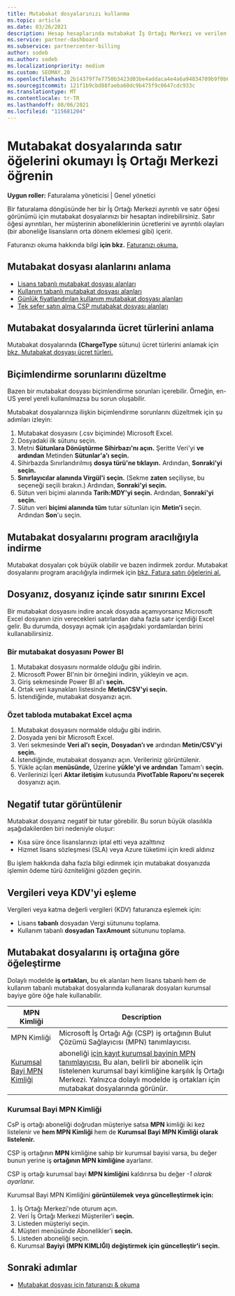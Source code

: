 ```yaml
---
title: Mutabakat dosyalarınızı kullanma
ms.topic: article
ms.date: 03/26/2021
description: Hesap hesaplarında mutabakat İş Ortağı Merkezi ve verilen faturalama dönemi için ücretlerin ayrıntılı, satır öğesi görünümlerini yorumlama hakkında bilgi edinmek.
ms.service: partner-dashboard
ms.subservice: partnercenter-billing
author: sodeb
ms.author: sodeb
ms.localizationpriority: medium
ms.custom: SEOMAY.20
ms.openlocfilehash: 2b14379f7e7750b3423d03be4addaca4e4a6a94834709b9f0b6e5891a185bb0c
ms.sourcegitcommit: 121f1b9cbd88faeba60dc9b475f9c0647cdc933c
ms.translationtype: MT
ms.contentlocale: tr-TR
ms.lasthandoff: 08/06/2021
ms.locfileid: "115681204"
---
```

# <a name="learn-how-to-read-the-line-items-in-your-partner-center-reconciliation-files"></a>Mutabakat dosyalarında satır öğelerini okumayı İş Ortağı Merkezi öğrenin

**Uygun roller:** Faturalama yöneticisi | Genel yönetici

Bir faturalama döngüsünde her bir İş Ortağı Merkezi ayrıntılı ve satır öğesi görünümü için mutabakat dosyalarınızı bir hesaptan indirebilirsiniz. Satır öğesi ayrıntıları, her müşterinin aboneliklerinin ücretlerini ve ayrıntılı olayları (bir aboneliğe lisansların orta dönem eklemesi gibi) içerir.

Faturanızı okuma hakkında bilgi **için bkz.** [Faturanızı okuma.](read-your-bill.md)

## <a name="understand-reconciliation-file-fields"></a>Mutabakat dosyası alanlarını anlama

- [Lisans tabanlı mutabakat dosyası alanları](license-based-recon-files.md)
- [Kullanım tabanlı mutabakat dosyası alanları](usage-based-recon-files.md)
- [Günlük fiyatlandırılan kullanım mutabakat dosyası alanları](daily-rated-usage-recon-files.md)
- [Tek sefer satın alma CSP mutabakat dosyası alanları](modern-invoice-reconciliation-file.md)

## <a name="understand-charge-types-in-reconciliation-files"></a>Mutabakat dosyalarında ücret türlerini anlama

Mutabakat dosyalarında **(ChargeType** sütunu) ücret türlerini anlamak için [bkz. Mutabakat dosyası ücret türleri.](recon-file-charge-types.md)

## <a name="fix-formatting-issues"></a>Biçimlendirme sorunlarını düzeltme

Bazen bir mutabakat dosyası biçimlendirme sorunları içerebilir. Örneğin, en-US yerel yereli kullanılmazsa bu sorun oluşabilir.

Mutabakat dosyalarınıza ilişkin biçimlendirme sorunlarını düzeltmek için şu adımları izleyin:

1. Mutabakat dosyasını (.csv biçiminde) Microsoft Excel.
2. Dosyadaki ilk sütunu seçin.
3. Metni **Sütunlara Dönüştürme Sihirbazı'nı açın.** Şeritte Veri'yi **ve ardından** Metinden **Sütunlar'a'ı seçin.**
4. Sihirbazda Sınırlandırılmış **dosya türü'ne tıklayın.** Ardından, **Sonraki'yi seçin.**
5. **Sınırlayıcılar alanında Virgül'i** **seçin.** (Sekme **zaten** seçiliyse, bu seçeneği seçili bırakın.) Ardından, **Sonraki'yi seçin.**
6. Sütun veri biçimi alanında **Tarih:MDY'yi seçin.**  Ardından, **Sonraki'yi seçin.**
7. Sütun veri **biçimi alanında tüm** tutar sütunları için **Metin'i** seçin. Ardından **Son**'u seçin.

## <a name="download-reconciliation-files-programmatically"></a>Mutabakat dosyalarını program aracılığıyla indirme

Mutabakat dosyaları çok büyük olabilir ve bazen indirmek zordur. Mutabakat dosyalarını program aracılığıyla indirmek için [bkz. Fatura satırı öğelerini al.](/partner-center/develop/get-invoiceline-items)

## <a name="if-your-file-exceeds-the-row-limit-in-excel"></a>Dosyanız, dosyanız içinde satır sınırını Excel

Bir mutabakat dosyasını indire ancak dosyada açamıyorsanız Microsoft Excel dosyanın izin verecekleri satırlardan daha fazla satır içerdiği Excel gelir. Bu durumda, dosyayı açmak için aşağıdaki yordamlardan birini kullanabilirsiniz.

### <a name="open-a-recon-file-in-power-bi"></a>Bir mutabakat dosyasını Power BI

1. Mutabakat dosyasını normalde olduğu gibi indirin.
2. Microsoft Power BI'nin bir örneğini indirin, yükleyin ve açın.
3. Giriş sekmesinde Power BI  al'ı **seçin.**
4. Ortak veri kaynakları listesinde **Metin/CSV'yi seçin.** 
5. İstendiğinde, mutabakat dosyanızı açın.

### <a name="open-a-recon-file-in-an-excel-pivot-table"></a>Özet tabloda mutabakat Excel açma

1. Mutabakat dosyasını normalde olduğu gibi indirin.
2. Dosyada yeni bir Microsoft Excel.
3. Veri sekmesinde **Veri al'ı** **seçin,** **Dosyadan'ı ve** ardından **Metin/CSV'yi seçin.**
4. İstendiğinde, mutabakat dosyanızı açın. Verileriniz görüntülenir.
5. Yükle açılan **menüsünde,** Üzerine **yükle'yi ve ardından** Tamam'ı **seçin.**
6. Verilerinizi İçeri **Aktar iletişim** kutusunda **PivotTable Raporu'nı seçerek** dosyanızı açın.

## <a name="negative-amount-displayed"></a>Negatif tutar görüntülenir

Mutabakat dosyanız negatif bir tutar görebilir. Bu sorun büyük olasılıkla aşağıdakilerden biri nedeniyle oluşur:

- Kısa süre önce lisanslarınızı iptal etti veya azalttınız
- Hizmet lisans sözleşmesi (SLA) veya Azure tüketimi için kredi aldınız

Bu işlem hakkında daha fazla bilgi edinmek için mutabakat dosyanızda işlemin ödeme türü özniteliğini gözden geçirin.

## <a name="map-taxes-or-vat"></a>Vergileri veya KDV'yi eşleme

Vergileri veya katma değerli vergileri (KDV) faturanıza eşlemek için:

- Lisans **tabanlı** dosyadan Vergi sütununu toplama.
- Kullanım tabanlı **dosyadan TaxAmount** sütununu toplama.

## <a name="itemize-reconciliation-files-by-partner"></a>Mutabakat dosyalarını iş ortağına göre öğeleştirme

Dolaylı modelde **iş ortakları,** bu ek alanları hem lisans tabanlı hem de kullanım tabanlı mutabakat dosyalarında kullanarak dosyaları kurumsal bayiye göre öğe hale kullanabilir.

| MPN Kimliği | Description |
| ------ | ----------- |
| MPN Kimliği | Microsoft İş Ortağı Ağı (CSP) iş ortağının Bulut Çözümü Sağlayıcısı (MPN) tanımlayıcısı. |
| [Kurumsal Bayi MPN Kimliği](#reseller-mpn-id) | aboneliği [için kayıt kurumsal bayinin MPN tanımlayıcısı.](#reseller-mpn-id) Bu alan, belirli bir abonelik için listelenen kurumsal bayi kimliğine karşılık İş Ortağı Merkezi. Yalnızca dolaylı modelde iş ortakları için mutabakat dosyalarında görünür. |

### <a name="reseller-mpn-id"></a>Kurumsal Bayi MPN Kimliği

CsP iş ortağı aboneliği doğrudan müşteriye satsa **MPN** kimliği iki kez listelenir ve **hem MPN Kimliği** hem de **Kurumsal Bayi MPN Kimliği olarak listelenir.**

CSP iş ortağının **MPN** kimliğine sahip bir kurumsal bayisi varsa, bu değer bunun yerine iş **ortağının MPN kimliğine** ayarlanır.

CSP iş ortağı kurumsal bayi **MPN kimliğini** kaldırırsa bu değer *-1 olarak ayarlanır.*

Kurumsal Bayi MPN Kimliğini **görüntülemek veya güncelleştirmek için:**

1. İş Ortağı Merkezi'nde oturum açın.
2. Veri İş Ortağı Merkezi Müşteriler'i **seçin.**
3. Listeden müşteriyi seçin.
4. Müşteri menüsünde Abonelikler'i **seçin.**
5. Listeden aboneliği seçin.
6. Kurumsal **Bayiyi** **(MPN KIMLIĞI) değiştirmek için güncelleştir'i seçin.**

## <a name="next-steps"></a>Sonraki adımlar

- [Mutabakat dosyası için faturanızı & okuma](read-your-bill.md) 